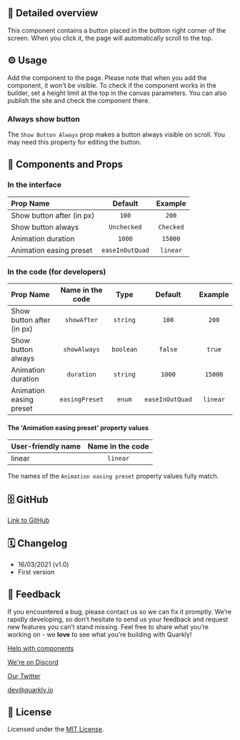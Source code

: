 ## 📖 Detailed overview

This component contains a button placed in the bottom right corner of the screen. When you click it, the page will automatically scroll to the top.

## ⚙️ Usage

Add the component to the page. Please note that when you add the component, it won't be visible. To check if the component works in the builder, set a height limit at the top in the canvas parameters. You can also publish the site and check the component there.

### Always show button

The `Show Button Always` prop makes a button always visible on scroll. You may need this property for editing the button.

## 🧩 Components and Props

### In the interface

| Prop Name                 |     Default     |  Example  |
| :------------------------ | :-------------: | :-------: |
| Show button after (in px) |      `100`      |   `200`   |
| Show button always        |   `Unchecked`   | `Checked` |
| Animation duration        |     `1000`      |  `15000`  |
| Animation easing preset   | `easeInOutQuad` | `linear`  |

### In the code (for developers)

| Prop Name                 | Name in the code |   Type    |     Default     | Example  |
| :------------------------ | :--------------: | :-------: | :-------------: | :------: |
| Show button after (in px) |   `showAfter`    | `string`  |      `100`      |  `200`   |
| Show button always        |   `showAlways`   | `boolean` |     `false`     |  `true`  |
| Animation duration        |    `duration`    | `string`  |     `1000`      | `15000`  |
| Animation easing preset   |  `easingPreset`  |  `enum`   | `easeInOutQuad` | `linear` |

#### The 'Animation easing preset' property values

| User-friendly name | Name in the code |
| :----------------- | :--------------: |
| linear             |     `linear`     |

The names of the `Animation easing preset` property values fully match.

## 🗄 GitHub

[Link to GitHub](https://github.com/quarkly/community-kit/blob/master/src/BackToTop.js)

## 🗓 Changelog

-   16/03/2021 (v1.0)
-   First version

## 📮 Feedback

If you encountered a bug, please contact us so we can fix it promptly. We’re rapidly developing, so don’t hesitate to send us your feedback and request new features you can’t stand missing. Feel free to share what you’re working on - we **love** to see what you’re building with Quarkly!

[Help with components](https://feedback.quarkly.io/communities/1-quarkly-forum/categories/7-components/topics)

[We're on Discord](https://discord.gg/SuF9vCMJGW)

[Our Twitter](https://twitter.com/quarklyapp)

[dev@quarkly.io](mailto:dev@quarkly.io)

## 📝 License

Licensed under the [MIT License](https://raw.githubusercontent.com/quarkly/community-kit/master/LICENSE).
